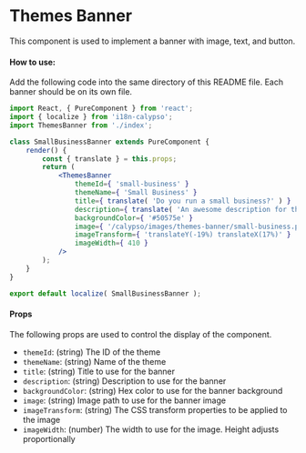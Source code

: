 Themes Banner
=============

This component is used to implement a banner with image, text, and button.

#### How to use:

Add the following code into the same directory of this README file. Each banner should be on its own file.

```jsx
import React, { PureComponent } from 'react';
import { localize } from 'i18n-calypso';
import ThemesBanner from './index';

class SmallBusinessBanner extends PureComponent {
	render() {
		const { translate } = this.props;
		return (
			<ThemesBanner
				themeId={ 'small-business' }
				themeName={ 'Small Business' }
				title={ translate( 'Do you run a small business?' ) }
				description={ translate( 'An awesome description for this theme' ) }
				backgroundColor={ '#50575e' }
				image={ '/calypso/images/themes-banner/small-business.png' }
				imageTransform={ 'translateY(-19%) translateX(17%)' }
				imageWidth={ 410 }
			/>
		);
	}
}

export default localize( SmallBusinessBanner );
```

#### Props

The following props are used to control the display of the component.

* `themeId`: (string) The ID of the theme
* `themeName`: (string) Name of the theme
* `title`: (string) Title to use for the banner
* `description`: (string) Description to use for the banner
* `backgroundColor`: (string) Hex color to use for the banner background
* `image`: (string) Image path to use for the banner image
* `imageTransform`: (string) The CSS transform properties to be applied to the image
* `imageWidth`: (number) The width to use for the image. Height adjusts proportionally
